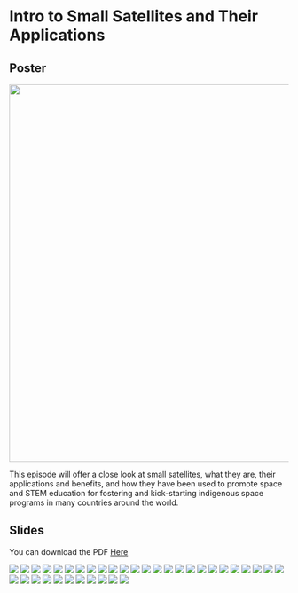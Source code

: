 # Intro to Small Satellites and Their Applications

## Poster
<img src="./poster/api-smallsat.jpg" width="680">

This episode will offer a close look at small satellites, 
what they are, their applications and benefits, and how 
they have been used to promote space and STEM education 
for fostering and kick-starting indigenous space programs 
in many countries around the world.


## Slides
You can download the PDF [Here](./API_SmallSatApplications.pdf)

![](./img/Slide1.png)
![](./img/Slide2.png)
![](./img/Slide3.png)
![](./img/Slide4.png)
![](./img/Slide5.png)
![](./img/Slide6.png)
![](./img/Slide7.png)
![](./img/Slide8.png)
![](./img/Slide9.png)
![](./img/Slide10.png)
![](./img/Slide11.png)
![](./img/Slide12.png)
![](./img/Slide13.png)
![](./img/Slide14.png)
![](./img/Slide15.png)
![](./img/Slide16.png)
![](./img/Slide17.png)
![](./img/Slide18.png)
![](./img/Slide19.png)
![](./img/Slide20.png)
![](./img/Slide21.png)
![](./img/Slide22.png)
![](./img/Slide23.png)
![](./img/Slide24.png)
![](./img/Slide25.png)
![](./img/Slide26.png)
![](./img/Slide27.png)
![](./img/Slide28.png)
![](./img/Slide29.png)
![](./img/Slide30.png)
![](./img/Slide31.png)
![](./img/Slide32.png)
![](./img/Slide33.png)
![](./img/Slide34.png)
![](./img/Slide35.png)
![](./img/Slide36.png)

